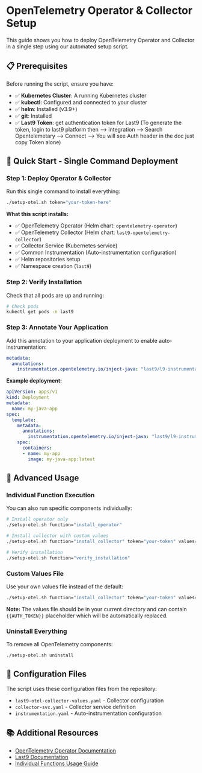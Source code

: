# OpenTelemetry Operator & Collector Setup

This guide shows you how to deploy OpenTelemetry Operator and Collector in a single step using our automated setup script.

## 📋 Prerequisites

Before running the script, ensure you have:

- ✅ **Kubernetes Cluster**: A running Kubernetes cluster
- ✅ **kubectl**: Configured and connected to your cluster
- ✅ **helm**: Installed (v3.9+)
- ✅ **git**: Installed
- ✅ **Last9 Token**: get authentication token for Last9 (To generate the token, login to last9 platform then --> integration --> Search Opentelemetary --> Connect --> You will see Auth header in the doc just copy Token alone)


## 🚀 Quick Start - Single Command Deployment

### Step 1: Deploy Operator & Collector

Run this single command to install everything:

```bash
./setup-otel.sh token="your-token-here"
```

**What this script installs:**
- ✅ OpenTelemetry Operator (Helm chart: `opentelemetry-operator`)
- ✅ OpenTelemetry Collector (Helm chart: `last9-opentelemetry-collector`)
- ✅ Collector Service (Kubernetes service)
- ✅ Common Instrumentation (Auto-instrumentation configuration)
- ✅ Helm repositories setup
- ✅ Namespace creation (`last9`)



### Step 2: Verify Installation

Check that all pods are up and running:

```bash
# Check pods
kubectl get pods -n last9

```

### Step 3: Annotate Your Application

Add this annotation to your application deployment to enable auto-instrumentation:

```yaml
metadata:
  annotations:
    instrumentation.opentelemetry.io/inject-java: "last9/l9-instrumentation"
```

**Example deployment:**
```yaml
apiVersion: apps/v1
kind: Deployment
metadata:
  name: my-java-app
spec:
  template:
    metadata:
      annotations:
        instrumentation.opentelemetry.io/inject-java: "last9/l9-instrumentation"  # ← Enable auto-instrumentation
    spec:
      containers:
      - name: my-app
        image: my-java-app:latest
```



## 🔧 Advanced Usage

### Individual Function Execution

You can also run specific components individually:

```bash
# Install operator only
./setup-otel.sh function="install_operator" 

# Install collector with custom values
./setup-otel.sh function="install_collector" token="your-token" values="custom-values.yaml"

# Verify installation
./setup-otel.sh function="verify_installation"
```

### Custom Values File

Use your own values file instead of the default:

```bash
./setup-otel.sh function="install_collector" token="your-token" values="my-custom-values.yaml"
```

**Note:** The values file should be in your current directory and can contain `{{AUTH_TOKEN}}` placeholder which will be automatically replaced.

### Uninstall Everything

To remove all OpenTelemetry components:

```bash
./setup-otel.sh uninstall
```


## 📝 Configuration Files

The script uses these configuration files from the repository:

- `last9-otel-collector-values.yaml` - Collector configuration
- `collector-svc.yaml` - Collector service definition
- `instrumentation.yaml` - Auto-instrumentation configuration


## 📚 Additional Resources

- [OpenTelemetry Operator Documentation](https://opentelemetry.io/docs/kubernetes/operator/)
- [Last9 Documentation](https://docs.last9.io/)
- [Individual Functions Usage Guide](INDIVIDUAL_FUNCTIONS_USAGE.md)

